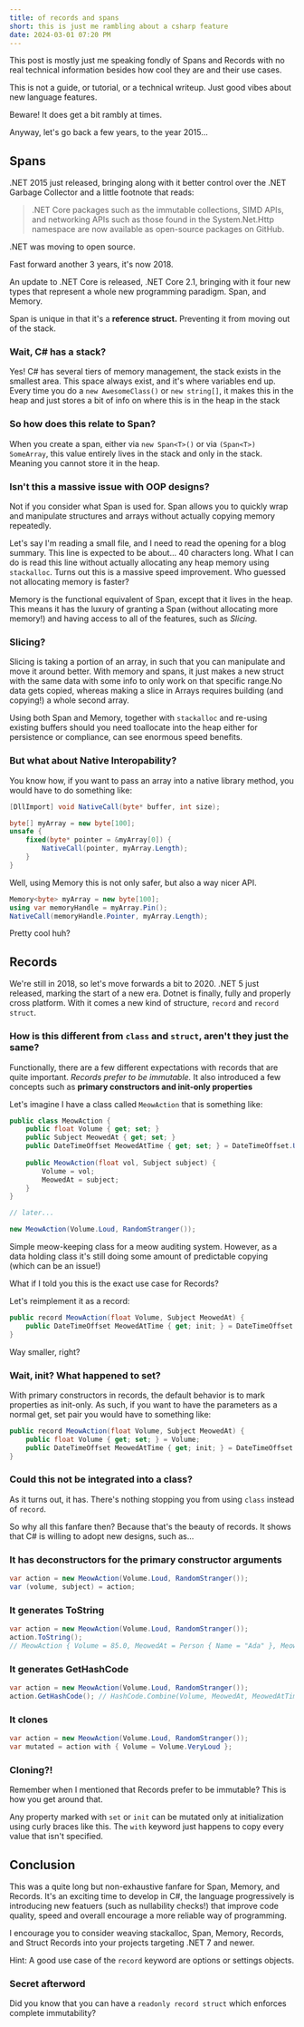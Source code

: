 ```yaml
---
title: of records and spans
short: this is just me rambling about a csharp feature
date: 2024-03-01 07:20 PM
---
```


This post is mostly just me speaking fondly of Spans and Records 
with no real technical information besides how cool they are and their use cases.

This is not a guide, or tutorial, or a technical writeup.
Just good vibes about new language features.

Beware! It does get a bit rambly at times.

Anyway, let's go back a few years, to the year 2015...

## Spans

.NET 2015 just released, bringing along with it better control over the 
.NET Garbage Collector and a little footnote that reads:

> .NET Core packages such as the immutable collections, SIMD APIs, and 
> networking APIs such as those found in the System.Net.Http namespace
> are now available as open-source packages on GitHub.

.NET was moving to open source.

Fast forward another 3 years, it's now 2018.

An update to .NET Core is released, .NET Core 2.1, bringing with it four new 
types that represent a whole new programming paradigm. Span, and Memory.

Span is unique in that it's a **reference struct.** Preventing it from moving 
out of the stack.

### Wait, C# has a stack?

Yes! C# has several tiers of memory management, the stack exists in the smallest
area. This space always exist, and it's where variables end up.
Every time you do a `new AwesomeClass()` or `new string[]`, it makes this in 
the heap and just stores a bit of info on where this is in the heap in the stack

### So how does this relate to Span?

When you create a span, either via `new Span<T>()` or via `(Span<T>) SomeArray`,
this value entirely lives in the stack and only in the stack. Meaning you cannot
store it in the heap.

### Isn't this a massive issue with OOP designs?

Not if you consider what Span is used for. Span allows you to quickly wrap and 
manipulate structures and arrays without actually copying memory repeatedly.

Let's say I'm reading a small file, and I need to read the opening for a blog 
summary. This line is expected to be about... 40 characters long. What I can do
is read this line without actually allocating any heap memory using `stackalloc`.
Turns out this is a massive speed improvement. Who guessed not allocating memory
is faster?

Memory is the functional equivalent of Span, except that it lives in the heap.
This means it has the luxury of granting a Span (without allocating more
memory!) and having access to all of the features, such as _Slicing._

### Slicing?

Slicing is taking a portion of an array, in such that you can manipulate and
move it around better. With memory and spans, it just makes a new struct with
the same data with some info to only work on that specific range.No data gets
copied, whereas making a slice in Arrays requires building (and copying!) a
whole second array.

Using both Span and Memory, together with `stackalloc` and re-using existing
buffers should you need toallocate into the heap either for persistence or
compliance, can see enormous speed benefits.

### But what about Native Interopability?

You know how, if you want to pass an array into a native library method,
you would have to do something like:

```cs
[DllImport] void NativeCall(byte* buffer, int size);

byte[] myArray = new byte[100];
unsafe {
    fixed(byte* pointer = &myArray[0]) {
        NativeCall(pointer, myArray.Length);
    }
}
```

Well, using Memory this is not only safer, but also a way nicer API.

```cs
Memory<byte> myArray = new byte[100];
using var memoryHandle = myArray.Pin();
NativeCall(memoryHandle.Pointer, myArray.Length);
```

Pretty cool huh?

## Records

We're still in 2018, so let's move forwards a bit to 2020.
.NET 5 just released, marking the start of a new era.
Dotnet is finally, fully and properly cross platform.
With it comes a new kind of structure, `record` and `record struct`.

### How is this different from `class` and `struct`, aren't they just the same?

Functionally, there are a few different expectations with records that are
quite important. _Records prefer to be immutable._
It also introduced a few concepts such as
**primary constructors and init-only properties**

Let's imagine I have a class called `MeowAction` that is something like:

```cs
public class MeowAction {
    public float Volume { get; set; }
    public Subject MeowedAt { get; set; }
    public DateTimeOffset MeowedAtTime { get; set; } = DateTimeOffset.UtcNow;
    
    public MeowAction(float vol, Subject subject) {
        Volume = vol;
        MeowedAt = subject;
    }
}

// later...

new MeowAction(Volume.Loud, RandomStranger());
```

Simple meow-keeping class for a meow auditing system. However, as a data holding class
it's still doing some amount of predictable copying (which can be an issue!)

What if I told you this is the exact use case for Records?

Let's reimplement it as a record:

```cs
public record MeowAction(float Volume, Subject MeowedAt) {
    public DateTimeOffset MeowedAtTime { get; init; } = DateTimeOffset.UtcNow;
}
```

Way smaller, right?

### Wait, init? What happened to set?

With primary constructors in records, the default behavior is to mark properties as init-only.
As such, if you want to have the parameters as a normal get, set pair you would have to
something like:

```cs
public record MeowAction(float Volume, Subject MeowedAt) {
    public float Volume { get; set; } = Volume;
    public DateTimeOffset MeowedAtTime { get; init; } = DateTimeOffset.UtcNow;
}
```

### Could this not be integrated into a class?

As it turns out, it has. 
There's nothing stopping you from using `class` instead of `record`.

So why all this fanfare then? Because that's the beauty of records.
It shows that C# is willing to adopt new designs, such as...

### It has deconstructors for the primary constructor arguments

```cs
var action = new MeowAction(Volume.Loud, RandomStranger());
var (volume, subject) = action;
```

### It generates ToString

```cs
var action = new MeowAction(Volume.Loud, RandomStranger());
action.ToString();
// MeowAction { Volume = 85.0, MeowedAt = Person { Name = "Ada" }, MeowedAtTime = 2165-06-02 }
```

### It generates GetHashCode

```cs
var action = new MeowAction(Volume.Loud, RandomStranger());
action.GetHashCode(); // HashCode.Combine(Volume, MeowedAt, MeowedAtTime);
```

### It clones

```cs
var action = new MeowAction(Volume.Loud, RandomStranger());
var mutated = action with { Volume = Volume.VeryLoud };
```

### Cloning?!

Remember when I mentioned that Records prefer to be immutable?
This is how you get around that.

Any property marked with `set` or `init` can be mutated only at
initialization using curly braces like this. The `with` keyword
just happens to copy every value that isn't specified.

## Conclusion

This was a quite long but non-exhaustive fanfare for Span, Memory, and Records.
It's an exciting time to develop in C#, the language progressively is introducing
new featuers (such as nullability checks!) that improve code quality, speed and
overall encourage a more reliable way of programming.

I encourage you to consider weaving stackalloc, Span, Memory, Records, 
and Struct Records into your projects targeting .NET 7 and newer.

Hint: A good use case of the `record` keyword are options or settings objects.

### Secret afterword

Did you know that you can have a `readonly record struct` which enforces complete immutability?

